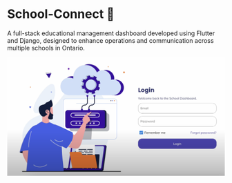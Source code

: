 # School-Connect 🔮 
A full-stack educational management dashboard developed using Flutter and Django, designed to enhance operations and communication across multiple schools in Ontario.

![School Connect](assets/images/landing_page.png)

